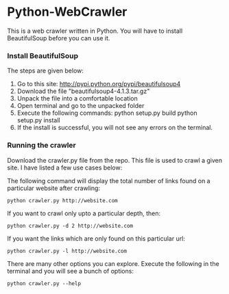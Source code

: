 # Python-WebCrawler

This is a web crawler written in Python. You will have to install BeautifulSoup before you can use it.


### Install BeautifulSoup

The steps are given below: <br/>
1) Go to this site: http://pypi.python.org/pypi/beautifulsoup4
2) Download the file "beautifulsoup4-4.1.3.tar.gz"
3) Unpack the file into a comfortable location
4) Open terminal and go to the unpacked folder
5) Execute the following commands:
	python setup.py build
	python setup.py install
6) If the install is successful, you will not see any errors on the terminal.


### Running the crawler

Download the crawler.py file from the repo. This file is used to crawl a given site. I have listed a few use cases below:

The following command will display the total number of links found on a particular website after crawling:
	
	python crawler.py http://website.com

If you want to crawl only upto a particular depth, then:
	
	python crawler.py -d 2 http://website.com

If you want the links which are only found on this particular url:
	
	python crawler.py -l http://website.com

There are many other options you can explore. Execute the following in the terminal and you will see a bunch of options:
	
	python crawler.py --help

